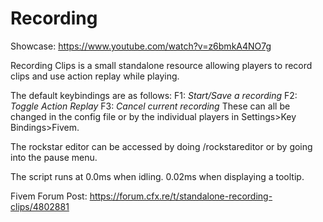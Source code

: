 # Recording

Showcase: https://www.youtube.com/watch?v=z6bmkA4NO7g

Recording Clips is a small standalone resource allowing players to record clips and use action replay while playing. 

The default keybindings are as follows:
F1: *Start/Save a recording*
F2: *Toggle Action Replay*
F3: *Cancel current recording*
These can all be changed in the config file or by the individual players in Settings>Key Bindings>Fivem.

The rockstar editor can be accessed by doing /rockstareditor or by going into the pause menu.

The script runs at 0.0ms when idling. 0.02ms when displaying a tooltip.

Fivem Forum Post: https://forum.cfx.re/t/standalone-recording-clips/4802881
